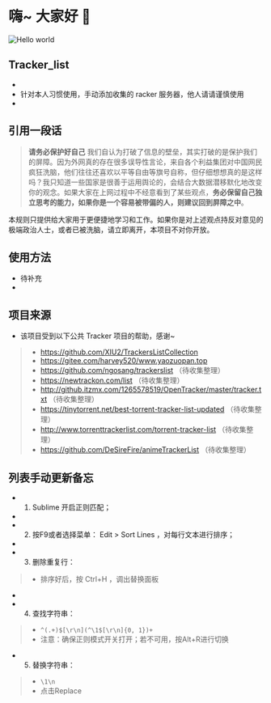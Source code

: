 # 嗨~ 大家好 :wave:

<img src="https://raw.githubusercontent.com/sagar-viradiya/sagar-viradiya/master/resources/banner.png" alt="Hello world">


## Tracker_list

- 
- 针对本人习惯使用，手动添加收集的 racker 服务器，他人请请谨慎使用
- 

## 引用一段话

> **请务必保护好自己** 我们自认为打破了信息的壁垒，其实打破的是保护我们的屏障。因为外网真的存在很多误导性言论，来自各个利益集团对中国网民疯狂洗脑，他们往往还喜欢以平等自由等旗号自称，但仔细想想真的是这样吗？我只知道一些国家是很善于运用舆论的，会结合大数据潜移默化地改变你的观念。如果大家在上网过程中不经意看到了某些观点，**务必保留自己独立思考的能力，如果你是一个容易被带偏的人，则建议回到屏障之中**。

本规则只提供给大家用于更便捷地学习和工作。如果你是对上述观点持反对意见的极端政治人士，或者已被洗脑，请立即离开，本项目不对你开放。

## 使用方法

- 待补充
- 

## 项目来源

- 该项目受到以下公共 Tracker 项目的帮助，感谢~

> - https://github.com/XIU2/TrackersListCollection
> - https://gitee.com/harvey520/www.yaozuopan.top
> - https://github.com/ngosang/trackerslist （待收集整理）
> - https://newtrackon.com/list （待收集整理）
> - http://github.itzmx.com/1265578519/OpenTracker/master/tracker.txt （待收集整理）
> - https://tinytorrent.net/best-torrent-tracker-list-updated （待收集整理）
> - http://www.torrenttrackerlist.com/torrent-tracker-list  （待收集整理）
> - https://github.com/DeSireFire/animeTrackerList  （待收集整理）

## 列表手动更新备忘

- 1. Sublime 开启正则匹配；
- 
- 2. 按F9或者选择菜单： Edit > Sort Lines ，对每行文本进行排序；
- 
- 3. 删除重复行：
> - 排序好后，按 Ctrl+H ，调出替换面板
-
- 4. 查找字符串：
> - `^(.+)$[\r\n](^\1$[\r\n]{0, 1})+`
> - 注意：确保正则模式开关打开；若不可用，按Alt+R进行切换

- 5. 替换字符串：
> - `\1\n`
> - 点击Replace
